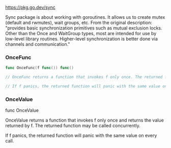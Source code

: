 
https://pkg.go.dev/sync

Sync package is about working with goroutines. It allows us to create mutex (default and rwmutes), wait groups,  etc. From the original description: "provides basic synchronization primitives such as mutual exclusion locks. Other than the Once and WaitGroup types, most are intended for use by low-level library routines. Higher-level synchronization is better done via channels and communication."

### OnceFunc

```go
func OnceFunc(f func()) func()

// OnceFunc returns a function that invokes f only once. The returned function may be called concurrently.

// If f panics, the returned function will panic with the same value on every call.
```

### OnceValue

func OnceValue

OnceValue returns a function that invokes f only once and returns the value returned by f. The returned function may be called concurrently.

If f panics, the returned function will panic with the same value on every call.